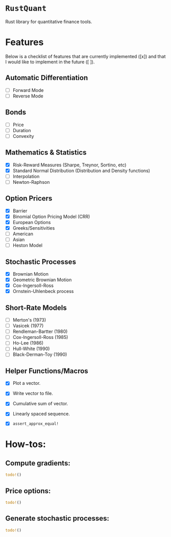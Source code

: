 
# `RustQuant`

Rust library for quantitative finance tools.

# Features

Below is a checklist of features that are currently implemented ([x]) and that I would like to implement in the future ([ ]).

## Automatic Differentiation

+ [ ] Forward Mode 
+ [ ] Reverse Mode

## Bonds

+ [ ] Price
+ [ ] Duration
+ [ ] Convexity

## Mathematics & Statistics

+ [x] Risk-Reward Measures (Sharpe, Treynor, Sortino, etc)
+ [x] Standard Normal Distribution (Distribution and Density functions)
+ [ ] Interpolation
+ [ ] Newton-Raphson

## Option Pricers

+ [x] Barrier
+ [x] Binomial Option Pricing Model (CRR)
+ [x] European Options
+ [x] Greeks/Sensitivities
+ [ ] American
+ [ ] Asian
+ [ ] Heston Model 

## Stochastic Processes

+ [x] Brownian Motion
+ [x] Geometric Brownian Motion
+ [x] Cox-Ingersoll-Ross
+ [x] Ornstein-Uhlenbeck process

## Short-Rate Models

+ [ ] Merton's (1973)
+ [ ] Vasicek (1977)
+ [ ] Rendleman-Bartter (1980)
+ [ ] Cox-Ingersoll-Ross (1985)
+ [ ] Ho-Lee (1986)
+ [ ] Hull-White (1990)
+ [ ] Black-Derman-Toy (1990)

## Helper Functions/Macros

+ [x] Plot a vector.
+ [x] Write vector to file.
+ [x] Cumulative sum of vector.
+ [x] Linearly spaced sequence.
+ [x] `assert_approx_equal!`


# How-tos:

## Compute gradients:

```rust
todo!()
```

## Price options:

```rust
todo!()
```

## Generate stochastic processes:

```rust
todo!()
```
